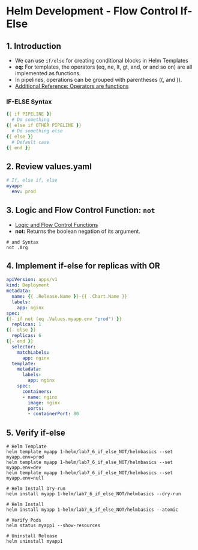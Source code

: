 # Helm Development - Flow Control If-Else

## 1. Introduction
-  We can use `if/else` for creating conditional blocks in Helm Templates
- **eq:** For templates, the operators (eq, ne, lt, gt, and, or and so on) are all implemented as functions. 
- In pipelines, operations can be grouped with parentheses ((, and )).
- [Additional Reference: Operators are functions](https://helm.sh/docs/chart_template_guide/functions_and_pipelines/#operators-are-functions)
### IF-ELSE Syntax
```yaml
{{ if PIPELINE }}
  # Do something
{{ else if OTHER PIPELINE }}
  # Do something else
{{ else }}
  # Default case
{{ end }}
```

## 2. Review values.yaml
```yaml
# If, else if, else
myapp:
  env: prod
```

## 3. Logic and Flow Control Function: `not` 
- [Logic and Flow Control Functions](https://helm.sh/docs/chart_template_guide/function_list/#logic-and-flow-control-functions)
- **not:**  Returns the boolean negation of its argument.
```t
# and Syntax
not .Arg
```
## 4. Implement if-else for replicas with OR 

```yaml
apiVersion: apps/v1
kind: Deployment
metadata:
  name: {{ .Release.Name }}-{{ .Chart.Name }}
  labels:
    app: nginx
spec:
{{- if not (eq .Values.myapp.env "prod") }}
  replicas: 1
{{- else }}  
  replicas: 6
{{- end }}
  selector:
    matchLabels:
      app: nginx
  template:
    metadata:
      labels:
        app: nginx
    spec:
      containers:
      - name: nginx
        image: nginx
        ports:
        - containerPort: 80
```

## 5. Verify if-else
```shell
# Helm Template
helm template myapp 1-helm/lab7_6_if_else_NOT/helmbasics --set myapp.env=prod
helm template myapp 1-helm/lab7_6_if_else_NOT/helmbasics --set myapp.env=dev
helm template myapp 1-helm/lab7_6_if_else_NOT/helmbasics --set myapp.env=null

# Helm Install Dry-run 
helm install myapp 1-helm/lab7_6_if_else_NOT/helmbasics --dry-run

# Helm Install
helm install myapp 1-helm/lab7_6_if_else_NOT/helmbasics --atomic

# Verify Pods
helm status myapp1 --show-resources

# Uninstall Release
helm uninstall myapp1
```
